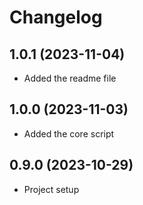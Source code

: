 Changelog
=========


1.0.1 (2023-11-04)
------------------
- Added the readme file


1.0.0 (2023-11-03)
------------------
- Added the core script
  

0.9.0 (2023-10-29)
------------------
- Project setup


